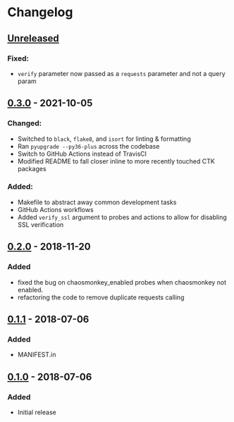 # Changelog

## [Unreleased][]

[Unreleased]: https://github.com/chaostoolkit-incubator/chaostoolkit-spring/compare/0.3.0...HEAD

### Fixed:

* `verify` parameter now passed as a `requests` parameter and not a query param

## [0.3.0][] - 2021-10-05

[0.3.0]: https://github.com/chaostoolkit-incubator/chaostoolkit-spring/compare/0.2.0...0.3.0

### Changed:

* Switched to `black`, `flake8`, and `isort` for linting & formatting
* Ran `pyupgrade --py36-plus` across the codebase
* Switch to GitHub Actions instead of TravisCI
* Modified README to fall closer inline to more recently touched CTK packages

### Added:

* Makefile to abstract away common development tasks
* GitHub Actions workflows
* Added `verify_ssl` argument to probes and actions to allow for disabling SSL verification

## [0.2.0][] - 2018-11-20

[0.2.0]: https://github.com/chaostoolkit-incubator/chaostoolkit-spring/compare/0.1.1...0.2.0

### Added

- fixed the bug on chaosmonkey_enabled probes when chaosmonkey not enabled.
- refactoring the code to remove duplicate requests calling

## [0.1.1][] - 2018-07-06

[0.1.1]: https://github.com/chaostoolkit-incubator/chaostoolkit-spring/compare/0.1.0...0.1.1

### Added

-   MANIFEST.in

## [0.1.0][] - 2018-07-06

[0.1.0]: https://github.com/chaostoolkit-incubator/chaostoolkit-spring/tree/0.1.0

### Added

-   Initial release
